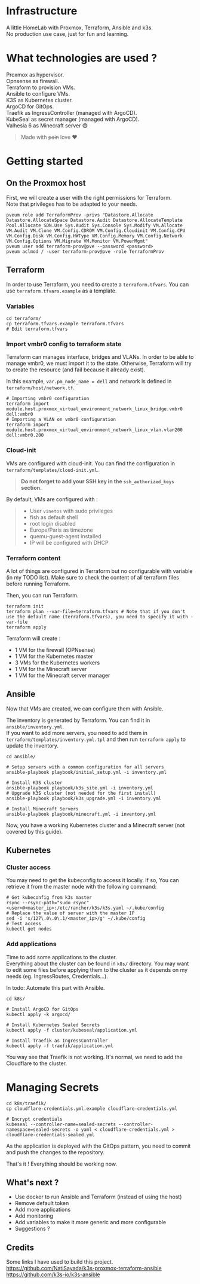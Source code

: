 # Infrastructure

A little HomeLab with Proxmox, Terraform, Ansible and k3s.  
No production use case, just for fun and learning.

# What technologies are used ?

Proxmox as hypervisor.  
Opnsense as firewall.  
Terraform to provision VMs.  
Ansible to configure VMs.  
K3S as Kubernetes cluster.  
ArgoCD for GitOps.  
Traefik as IngressController (managed with ArgoCD).  
KubeSeal as secret manager (managed with ArgoCD).  
Valhesia 6 as Minecraft server :smile:


> Made with ~~pain~~ love :heart:

# Getting started

## On the Proxmox host

First, we will create a user with the right permissions for Terraform.  
Note that privileges has to be adapted to your needs.

```shell
pveum role add TerraformProv -privs "Datastore.Allocate Datastore.AllocateSpace Datastore.Audit Datastore.AllocateTemplate Pool.Allocate SDN.Use Sys.Audit Sys.Console Sys.Modify VM.Allocate VM.Audit VM.Clone VM.Config.CDROM VM.Config.Cloudinit VM.Config.CPU VM.Config.Disk VM.Config.HWType VM.Config.Memory VM.Config.Network VM.Config.Options VM.Migrate VM.Monitor VM.PowerMgmt"
pveum user add terraform-prov@pve --password <password>
pveum aclmod / -user terraform-prov@pve -role TerraformProv
```

## Terraform

In order to use Terraform, you need to create a `terraform.tfvars`. You can use `terraform.tfvars.example` as a
template.

### Variables

```shell
cd terraform/
cp terraform.tfvars.example terraform.tfvars
# Edit terraform.tfvars
```

### Import vmbr0 config to terraform state

Terraform can manages interface, bridges and VLANs. In order to be able to manage vmbr0,
we must import it to the state. Otherwise, Terraform will try to create the resource (and fail because it already
exist).

In this example, `var.pm_node_name = dell` and network is defined in `terraform/host/network.tf`.
```shell
# Importing vmbr0 configuration
terraform import module.host.proxmox_virtual_environment_network_linux_bridge.vmbr0 dell:vmbr0
# Importing a VLAN on vmbr0 configuration
terraform import module.host.proxmox_virtual_environment_network_linux_vlan.vlan200 dell:vmbr0.200

```

### Cloud-init

VMs are configured with cloud-init. You can find the configuration in `terraform/templates/cloud-init.yml`.
> **Do not forget to add your SSH key in the `ssh_authorized_keys` section.**

By default, VMs are configured with :

> - User `vinetos` with sudo privileges
> - fish as default shell
> - root login disabled
> - Europe/Paris as timezone
> - quemu-guest-agent installed
> - IP will be configured with DHCP

### Terraform content

A lot of things are configured in Terraform but no configurable with variable (in my TODO list). Make sure to check the
content of all terraform files before running Terraform.

Then, you can run Terraform.

```shell
terraform init
terraform plan --var-file=terraform.tfvars # Note that if you don't use the default name (terraform.tfvars), you need to specify it with -var-file
terraform apply
```

Terraform will create :

- 1 VM for the firewall (OPNsense)
- 1 VM for the Kubernetes master
- 3 VMs for the Kubernetes workers
- 1 VM for the Minecraft server
- 1 VM for the Minecraft server manager

## Ansible

Now that VMs are created, we can configure them with Ansible.

The inventory is generated by Terraform. You can find it in `ansible/inventory.yml`.  
If you want to add more servers, you need to add them in `terraform/templates/inventory.yml.tpl` and then
run `terraform apply` to update the inventory.

```shell
cd ansible/

# Setup servers with a common configuration for all servers
ansible-playbook playbook/initial_setup.yml -i inventory.yml

# Install K3S cluster
ansible-playbook playbook/k3s_site.yml -i inventory.yml
# Upgrade K3S cluster (not needed for the first install)
ansible-playbook playbook/k3s_upgrade.yml -i inventory.yml

# Install Minecraft Servers
ansible-playbook playbook/minecraft.yml -i inventory.yml
```

Now, you have a working Kubernetes cluster and a Minecraft server (not covered by this guide).

## Kubernetes

### Cluster access

You may need to get the kubeconfig to access it locally. If so, You can retrieve it from the master node with the
following command:

```shell
# Get kubeconfig from k3s master
rsync --rsync-path="sudo rsync" <user>@<master_ip>:/etc/rancher/k3s/k3s.yaml ~/.kube/config
# Replace the value of server with the master IP
sed -i 's/127\.0\.0\.1/<master_ip>/g' ~/.kube/config
# Test access
kubectl get nodes
```

### Add applications

Time to add some applications to the cluster.  
Everything about the cluster can be found in `k8s/` directory. You may want to edit some files before applying them to
the cluster as it depends on my needs (eg. IngressRoutes, Credentials...).

In todo: Automate this part with Ansible.

```shell
cd k8s/

# Install ArgoCD for GitOps
kubectl apply -k argocd/

# Install Kubernetes Sealed Secrets
kubectl apply -f cluster/kubeseal/application.yml

# Install Traefik as IngressController
kubectl apply -f traefik/application.yml
```

You way see that Traefik is not working. It's normal, we need to add the Cloudflare to the cluster.

# Managing Secrets

```shell
cd k8s/traefik/
cp cloudflare-credentials.yml.example cloudflare-credentials.yml
```

```shell
# Encrypt credentials
kubeseal --controller-name=sealed-secrets --controller-namespace=sealed-secrets -o yaml < cloudflare-credentials.yml > cloudflare-credentials-sealed.yml
```

As the application is deployed with the GitOps pattern, you need to commit and push the changes to the repository.

That's it ! Everything should be working now.

## What's next ?

- Use docker to run Ansible and Terraform (instead of using the host)
- Remove default token
- Add more applications
- Add monitoring
- Add variables to make it more generic and more configurable
- Suggestions ?

## Credits

Some links I have used to build this project.  
https://github.com/NatiSayada/k3s-proxmox-terraform-ansible  
https://github.com/k3s-io/k3s-ansible

